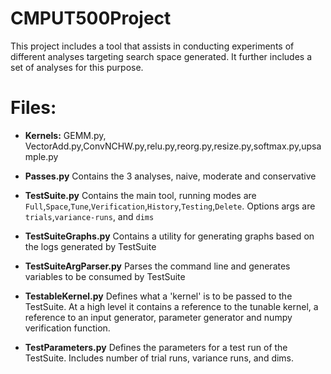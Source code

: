 # CMPUT500Project

This project includes a tool that assists in conducting experiments of different analyses targeting search space generated. It further includes a set of analyses for this purpose.

# Files:
- **Kernels:** GEMM.py, VectorAdd.py,ConvNCHW.py,relu.py,reorg.py,resize.py,softmax.py,upsample.py

- **Passes.py** Contains the 3 analyses, naive, moderate and conservative

- **TestSuite.py** Contains the main tool, running modes are `Full`,`Space`,`Tune`,`Verification`,`History`,`Testing`,`Delete`. Options args are `trials`,`variance-runs`, and `dims`

- **TestSuiteGraphs.py** Contains a utility for generating graphs based on the logs generated by TestSuite

- **TestSuiteArgParser.py** Parses the command line and generates variables to be consumed by TestSuite

- **TestableKernel.py** Defines what a 'kernel' is to be passed to the TestSuite. At a high level it contains a reference to the tunable kernel, a reference to an input generator, parameter generator and numpy verification function.

- **TestParameters.py** Defines the parameters for a test run of the TestSuite. Includes number of trial runs, variance runs, and dims.

